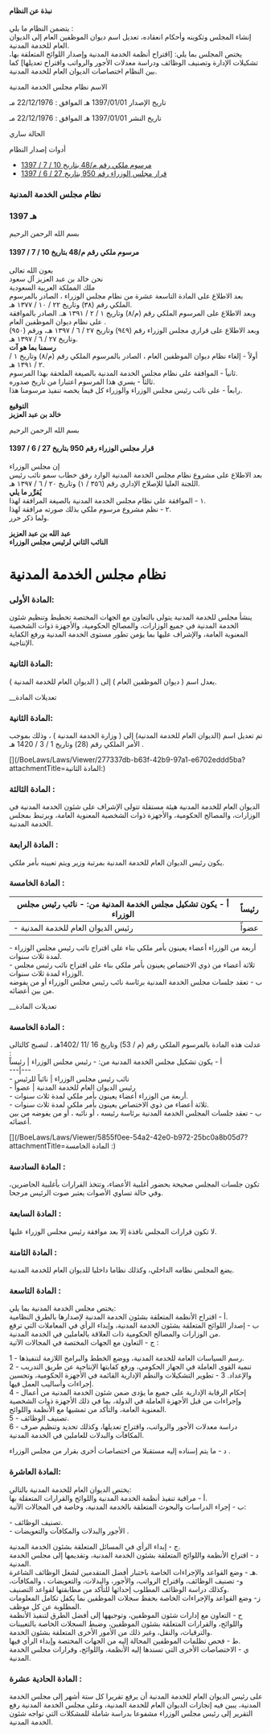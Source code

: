 #### نبذة عن النظام

يتضمن النظام ما يلي :   
إنشاء المجلس وتكوينه وأحكام انعقاده، تعديل اسم ديوان الموظفين العام إلى الديوان العام للخدمة المدنية.   
يختص المجلس بما يلي: [اقتراح أنظمة الخدمة المدنية وإصدار اللوائح المتعلقة بها، تشكيلات الإدارة وتصنيف الوظائف ودراسة معدلات الأجور والرواتب واقتراح تعديلها] كما بين النظام اختصاصات الديوان العام للخدمة المدنية. 

  



الاسم نظام مجلس الخدمة المدنية

تاريخ الإصدار 1397/01/01 هـ الموافق : 22/12/1976 مـ

تاريخ النشر 1397/01/01 هـ الموافق : 22/12/1976 مـ 

الحالة ساري

أدوات إصدار النظام

  * [مرسوم ملكي رقم م/48 بتاريخ 10 / 7 / 1397](/BoeLaws/Laws/Viewer/061338de-c2a7-45e3-ae82-a9cd00a45372?lawId=1fe7fe77-d349-4fae-a561-a9a700f23a89)
  * [قرار مجلس الوزراء رقم 950 بتاريخ 27 / 6 / 1397](/BoeLaws/Laws/Viewer/caebb86b-703c-49ae-974a-a9cd00a43a5b?lawId=1fe7fe77-d349-4fae-a561-a9a700f23a89)




### نظام مجلس الخدمة المدنية

### 1397 هـ

بسم الله الرحمن الرحيم

#### مرسوم ملكي رقم م/48 بتاريخ 10 / 7 / 1397

بعون الله تعالى  
نحن خالد بن عبد العزيز آل سعود  
ملك المملكة العربية السعودية   
بعد الاطلاع على المادة التاسعة عشرة من نظام مجلس الوزراء ، الصادر بالمرسوم الملكي رقم (٣٨) وتاريخ ٢٢ / ١٠ / ١٣٧٧ هـ.  
وبعد الاطلاع على المرسوم الملكي رقم (م/٨) وتاريخ ١ / ٢ / ١٣٩١ هـ. الصادر بالموافقة على نظام ديوان الموظفين العام .  
وبعد الاطلاع على قراري مجلس الوزراء رقم (٩٤٩) وتاريخ ٢٧ / ٦ / ١٣٩٧ هـ، ورقم (٩٥٠) وتاريخ ٢٧ / ٦ / ١٣٩٧ هـ.  
**رسمنا بما هو آت**  
أولاً - إلغاء نظام ديوان الموظفين العام ، الصادر بالمرسوم الملكي رقم (م/٨) وتاريخ ١ / ٢ / ١٣٩١ هـ.  
ثانياً - الموافقة على نظام مجلس الخدمة المدنية بالصيغة الملحقة بهذا المرسوم.  
ثالثاً - يسري هذا المرسوم اعتبارا من تاريخ صدوره.  
رابعاً - على نائب رئيس مجلس الوزراء والوزراء كل فيما يخصه تنفيذ مرسومنا هذا.

**التوقيع  
خالد بن عبد العزيز**

بسم الله الرحمن الرحيم

#### قرار مجلس الوزراء رقم 950 بتاريخ 27 / 6 / 1397

إن مجلس الوزراء   
بعد الاطلاع على مشروع نظام مجلس الخدمة المدنية الوارد رفق خطاب سمو نائب رئيس اللجنة العليا للإصلاح الإداري رقم (٣٥٦ / ١) وتاريخ ٢٠ / ٦ / ١٣٩٧ هـ.  
**يُقرِّر ما يلي**  
١ - الموافقة على نظام مجلس الخدمة المدنية بالصيغة المرافقة لهذا.  
٢ - نظم مشروع مرسوم ملكي بذلك صورته مرافقة لهذا.  
ولما ذكر حرر.

**عبد الله بن عبد العزيز  
النائب الثاني لرئيس مجلس الوزراء**

# نظام مجلس الخدمة المدنية

### المادة الأولى: 

ينشأ مجلس للخدمة المدنية يتولى بالتعاون مع الجهات المختصة تخطيط وتنظيم شئون الخدمة المدنية في جميع الوزارات، والمصالح الحكومية، والأجهزة ذوات الشخصية المعنوية العامة، والإشراف عليها بما يؤمن تطور مستوى الخدمة المدنية ورفع الكفاية الإنتاجية. 

### المادة الثانية: 

يعدل اسم ( ديوان الموظفين العام ) إلى ( الديوان العام للخدمة المدنية ). 

__تعديلات المادة

### المادة الثانية:

تم تعديل اسم (الديوان العام للخدمة المدنية) إلى ( وزارة الخدمة المدنية ) ، وذلك بموجب الأمر الملكي رقم (28) وتاريخ 1 / 3 / 1420 هـ . 

[](/BoeLaws/Laws/Viewer/277337db-b63f-42b9-97a1-e6702eddd5ba?attachmentTitle=المادة الثانية:)

### المادة الثالثة : 

الديوان العام للخدمة المدنية هيئة مستقلة تتولى الإشراف على شئون الخدمة المدنية في الوزارات، والمصالح الحكومية، والأجهزة ذوات الشخصية المعنوية العامة، ويرتبط بمجلس الخدمة المدنية. 

### المادة الرابعة : 

يكون رئيس الديوان العام للخدمة المدنية بمرتبة وزير ويتم تعيينه بأمر ملكي. 

### المادة الخامسة : 

أ - يكون تشكيل مجلس الخدمة المدنية من: \- نائب رئيس مجلس الوزراء | رئيساً  
---|---  
\- رئيس الديوان العام للخدمة المدنية | عضواً  
\- أربعة من الوزراء أعضاء يعينون بأمر ملكي بناء على اقتراح نائب رئيس مجلس الوزراء لمدة ثلاث سنوات.  
\- ثلاثة أعضاء من ذوي الاختصاص يعينون بأمر ملكي بناء على اقتراح نائب رئيس مجلس الوزراء لمدة ثلاث سنوات.  
ب - تعقد جلسات مجلس الخدمة المدنية برئاسة نائب رئيس مجلس الوزراء أو من يفوضه من بين أعضائه. 

__تعديلات المادة

### المادة الخامسة :

عدلت هذه المادة بالمرسوم الملكي رقم (م / 53) وتاريخ 16 /11 /1402هـ ، لتصبح كالتالى :   
أ - يكون تشكيل مجلس الخدمة المدنية من: \- رئيس مجلس الوزراء | رئيساً  
---|---  
\- نائب رئيس مجلس الوزراء | نائباً للرئيس  
\- رئيس الديوان العام للخدمة المدنية | عضواً  
\- أربعة من الوزراء أعضاء يعينون بأمر ملكي لمدة ثلاث سنوات.  
\- ثلاثة أعضاء من ذوي الاختصاص يعينون بأمر ملكي لمدة ثلاث سنوات.  
ب - تعقد جلسات المجلس الخدمة المدنية برئاسة رئيسه ، أو نائبه ، أو من يفوضه من بين أعضائه. 

[](/BoeLaws/Laws/Viewer/5855f0ee-54a2-42e0-b972-25bc0a8b05d7?attachmentTitle=المادة الخامسة :)

### المادة السادسة : 

تكون جلسات المجلس صحيحة بحضور أغلبية الأعضاء، وتتخذ القرارات بأغلبية الحاضرين، وفي حالة تساوي الأصوات يعتبر صوت الرئيس مرجحا. 

### المادة السابعة : 

لا تكون قرارات المجلس نافذة إلا بعد موافقة رئيس مجلس الوزراء عليها. 

### المادة الثامنة : 

يضع المجلس نظامه الداخلي، وكذلك نظاما داخليا للديوان العام للخدمة المدنية. 

### المادة التاسعة : 

يختص مجلس الخدمة المدنية بما يلي:  
أ - اقتراح الأنظمة المتعلقة بشئون الخدمة المدنية لإصدارها بالطرق النظامية.  
ب - إصدار اللوائح المتعلقة بشئون الخدمة المدنية، وإبداء الرأي في المعاملات التي ترفع من الوزارات والمصالح الحكومية ذات العلاقة بالعاملين في الخدمة المدنية.  
ج - التعاون مع الجهات المختصة في المجالات الآتية :

1 - رسم السياسات العامة للخدمة المدنية، ووضع الخطط والبرامج اللازمة لتنفيذها.   
2 - تنمية القوى العاملة في الجهاز الحكومي، ورفع كفايتها الإنتاجية عن طريق التدريب والإعداد. 3 - تطوير التشكيلات والنظم الإدارية القائمة في الأجهزة الحكومية، وتحسين إجراءات وأساليب العمل فيها.   
4 - إحكام الرقابة الإدارية على جميع ما يؤدى ضمن شئون الخدمة المدنية من أعمال وإجراءات من قبل الأجهزة العاملة في الدولة، بما في ذلك الأجهزة ذوات الشخصية المعنوية العامة، والتأكد من تمشيها مع الأنظمة واللوائح.   
5 - تصنيف الوظائف.   
6 - دراسة معدلات الأجور والرواتب، واقتراح تعديلها، وكذلك تحديد وتنظيم صرف المكافآت والبدلات للعاملين في الخدمة المدنية.

د - ما يتم إسناده إليه مستقبلا من اختصاصات أخرى بقرار من مجلس الوزراء . 

### المادة العاشرة: 

يختص الديوان العام للخدمة المدنية بالتالي:  
أ - مراقبة تنفيذ أنظمة الخدمة المدنية واللوائح والقرارات المتعقلة بها.  
ب - إجراء الدراسات والبحوث المتعلقة بالخدمة المدنية، وخاصة في المجالات الآتية: 

\- تصنيف الوظائف.  
\- الأجور والبدلات والمكافآت والتعويضات .

ج - إبداء الرأي في المسائل المتعلقة بشئون الخدمة المدنية.  
د - اقتراح الأنظمة واللوائح المتعلقة بشئون الخدمة المدنية، وتقديمها إلى مجلس الخدمة المدنية.  
هـ - وضع القواعد والإجراءات الخاصة باختبار أفضل المتقدمين لشغل الوظائف الشاغرة.  
و- تصنيف الوظائف، واقتراح الرواتب، والأجور، والبدلات، والتعويضات ، والمكافآت، وكذلك دراسة الوظائف المطلوب إحداثها للتأكد من مطابقتها لقواعد التصنيف.  
ز- وضع القواعد والإجراءات الخاصة بحفظ سجلات الموظفين بما يكفل تكامل المعلومات المطلوبة عن كل موظف.  
ح - التعاون مع إدارات شئون الموظفين، وتوجيهها إلى أفضل الطرق لتنفيذ الأنظمة واللوائح، والقرارات المتعلقة بشئون الموظفين، وضبط السجلات الخاصة بالتعيينات والترقيات، والنقل، وغير ذلك من الأمور الأخرى المتعلقة بشئون الخدمة.  
ط - فحص تظلمات الموظفين المحالة إليه من الجهات المختصة وإبداء الرأي فيها.  
ي - الاختصاصات الأخرى التي تسندها إليه الأنظمة، واللوائح، وقرارات مجلس الخدمة المدنية. 

### المادة الحادية عشرة : 

على رئيس الديوان العام للخدمة المدنية أن يرفع تقريرا كل ستة أشهر إلى مجلس الخدمة المدنية، يبين فيه إنجازات الديوان العام للخدمة المدنية، وعلى مجلس الخدمة المدنية رفع التقرير إلى رئيس مجلس الوزراء مشفوعا بدراسة شاملة للمشكلات التي تواجه شئون الخدمة المدنية. 
